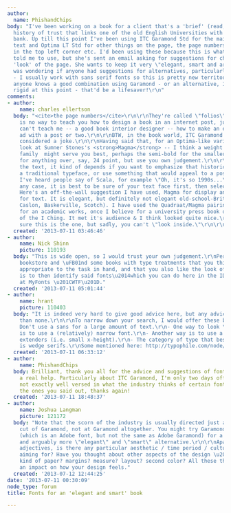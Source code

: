 ```yaml
---
author:
  name: PhishandChips
body: "I've been working on a book for a client that's a 'brief' (read, 400 pages)
  history of trust that links one of the old English Universities with a Japanese
  bank. Up till this point I've been using ITC Garamond Std for the main body of the
  text and Optima LT Std for other things on the page, the page numbers, book title
  in the top left corner etc. I'd been using these because this is what the client
  told me to use, but she's sent an email asking for suggestions for changing the
  'look' of the page. She wants to keep it very \"elegant, smart and artful\" so I
  was wondering if anyone had suggestions for alternatives, particularly for Optima
  - I usually work with sans serif fonts so this is pretty new territory for me. \r\nIf
  anyone knows a good combination using Garamond - or an alternative, I'm not too
  rigid at this point - that'd be a lifesaver!\r\n"
comments:
- author:
    name: charles ellertson
  body: "<cite>the page numbers</cite>\r\n\r\nThey're called \"folios\"\r\n\r\nThere
    is no way to teach you how to design a book in an internet post, just like you
    can't teach me -- a good book interior designer -- how to make an effective print
    ad with a post or two.\r\n\r\nBTW, in the book world, ITC Garamond is generally
    considered a joke.\r\n\r\nHaving said that, for an Optima-like variant, take a
    look at Sumner Stones's <strong>Magma</strong> -- I think a weight in the *compact*
    family  might serve you best, perhaps the semi-bold for the smaller type, normal
    for anything over, say, 24 point, but use you own judgement.\r\n\r\nhttp://www.stonetypefoundry.com/magmaoverview.html\r\n\r\nFor
    the text, it kind of depends if you want to emphasize that historical feel with
    a traditional typeface, or use something that would appeal to a post-2000 audience.
    I've heard people say of Scala, for example \"Oh, it's so 1990s...\"\r\n\r\nIn
    any case, it is best to be sure of your text face first, then select a display.
    Here's an off-the-wall suggestion I have used, Magma for display and Quadraat
    for text. It is elegant, but definitely not elegant old-school-British (i.e.,
    Caslon, Baskerville, Scotch). I have used the Quadraat/Magma pairing several times
    for an academic works, once I believe for a university press book on an analysis
    of the I Ching. It met it's audience & I think looked quite nice.\r\n\r\nPretty
    sure this is the one, but sadly, you can't \"look inside.\"\r\n\r\nhttp://www.amazon.com/Fathoming-Cosmos-Ordering-World-Evolution/dp/0813927056\r\n\r\nFWIW"
  created: '2013-07-11 03:46:46'
- author:
    name: Nick Shinn
    picture: 110193
  body: "This is wide open, so I would trust your own judgement.\r\nPeruse a large
    bookstore and \uFB01nd some books with type treatments that you think will be
    appropriate to the task in hand, and that you also like the look of. The trick
    is to then identify said fonts\u2014which you can do here in the ID forum, or
    at MyFonts \u201CWTF\u201D."
  created: '2013-07-11 05:01:44'
- author:
    name: hrant
    picture: 110403
  body: "It is indeed very hard to give good advice here, but any advice is better
    than none.\r\n\r\nTo narrow down your search, I would offer these beliefs of mine:\r\n-
    Don't use a sans for a large amount of text.\r\n- One way to look \"elegant\"
    is to use a (relatively) narrow font.\r\n- Another way is to use a font with long
    extenders (i.e. small x-height).\r\n- The category of type that best conveys \"trust\"
    is wedge serifs.\r\nSome mentioned here: http://typophile.com/node/39407\r\n\r\nhhp\r\n"
  created: '2013-07-11 06:33:12'
- author:
    name: PhishandChips
  body: Brilliant, thank you all for the advice and suggestions of fonts, it's been
    a real help. Particularly about ITC Garamond, I'm only two days off of 18 so I'm
    not exactly well versed in what the industry thinks of certain fonts. I'll try
    the ones you said out, thanks again!
  created: '2013-07-11 18:48:37'
- author:
    name: Joshua Langman
    picture: 121172
  body: "Note that the scorn of the industry is usually directed just at ITC's particular
    cut of Garamond, not at Garamond altogether. You might try Garamond Premier Pro
    (which is an Adobe font, but not the same as Adobe Garamond) for a more authentic,
    and arguably more \"elegant\" and \"smart\" alternative.\r\n\r\nApart from these
    adjectives, is there any particular aesthetic / time period / culture / mood you're
    aiming for? Have you thought about other aspects of the design \u2014 trim size?
    kind of paper? margins? measure? layout? second color? All these things will have
    an impact on how your design feels."
  created: '2013-07-12 12:44:25'
date: '2013-07-11 00:30:09'
node_type: forum
title: Fonts for an 'elegant and smart' book

---
```

